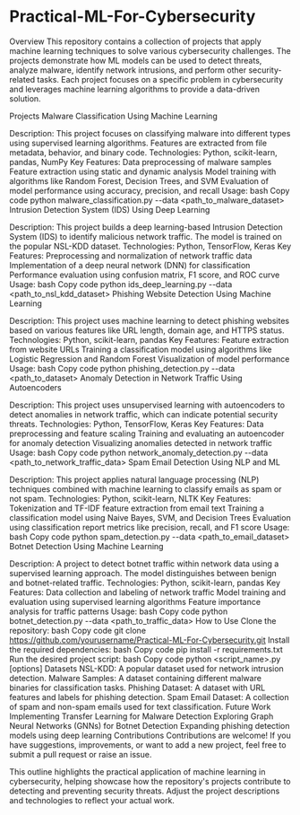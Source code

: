 # Practical-ML-For-Cybersecurity

Overview
This repository contains a collection of projects that apply machine learning techniques to solve various cybersecurity challenges. The projects demonstrate how ML models can be used to detect threats, analyze malware, identify network intrusions, and perform other security-related tasks. Each project focuses on a specific problem in cybersecurity and leverages machine learning algorithms to provide a data-driven solution.

Projects
Malware Classification Using Machine Learning

Description: This project focuses on classifying malware into different types using supervised learning algorithms. Features are extracted from file metadata, behavior, and binary code.
Technologies: Python, scikit-learn, pandas, NumPy
Key Features:
Data preprocessing of malware samples
Feature extraction using static and dynamic analysis
Model training with algorithms like Random Forest, Decision Trees, and SVM
Evaluation of model performance using accuracy, precision, and recall
Usage:
bash
Copy code
python malware_classification.py --data <path_to_malware_dataset>
Intrusion Detection System (IDS) Using Deep Learning

Description: This project builds a deep learning-based Intrusion Detection System (IDS) to identify malicious network traffic. The model is trained on the popular NSL-KDD dataset.
Technologies: Python, TensorFlow, Keras
Key Features:
Preprocessing and normalization of network traffic data
Implementation of a deep neural network (DNN) for classification
Performance evaluation using confusion matrix, F1 score, and ROC curve
Usage:
bash
Copy code
python ids_deep_learning.py --data <path_to_nsl_kdd_dataset>
Phishing Website Detection Using Machine Learning

Description: This project uses machine learning to detect phishing websites based on various features like URL length, domain age, and HTTPS status.
Technologies: Python, scikit-learn, pandas
Key Features:
Feature extraction from website URLs
Training a classification model using algorithms like Logistic Regression and Random Forest
Visualization of model performance
Usage:
bash
Copy code
python phishing_detection.py --data <path_to_dataset>
Anomaly Detection in Network Traffic Using Autoencoders

Description: This project uses unsupervised learning with autoencoders to detect anomalies in network traffic, which can indicate potential security threats.
Technologies: Python, TensorFlow, Keras
Key Features:
Data preprocessing and feature scaling
Training and evaluating an autoencoder for anomaly detection
Visualizing anomalies detected in network traffic
Usage:
bash
Copy code
python network_anomaly_detection.py --data <path_to_network_traffic_data>
Spam Email Detection Using NLP and ML

Description: This project applies natural language processing (NLP) techniques combined with machine learning to classify emails as spam or not spam.
Technologies: Python, scikit-learn, NLTK
Key Features:
Tokenization and TF-IDF feature extraction from email text
Training a classification model using Naive Bayes, SVM, and Decision Trees
Evaluation using classification report metrics like precision, recall, and F1 score
Usage:
bash
Copy code
python spam_detection.py --data <path_to_email_dataset>
Botnet Detection Using Machine Learning

Description: A project to detect botnet traffic within network data using a supervised learning approach. The model distinguishes between benign and botnet-related traffic.
Technologies: Python, scikit-learn, pandas
Key Features:
Data collection and labeling of network traffic
Model training and evaluation using supervised learning algorithms
Feature importance analysis for traffic patterns
Usage:
bash
Copy code
python botnet_detection.py --data <path_to_traffic_data>
How to Use
Clone the repository:
bash
Copy code
git clone https://github.com/yourusername/Practical-ML-For-Cybersecurity.git
Install the required dependencies:
bash
Copy code
pip install -r requirements.txt
Run the desired project script:
bash
Copy code
python <script_name>.py [options]
Datasets
NSL-KDD: A popular dataset used for network intrusion detection.
Malware Samples: A dataset containing different malware binaries for classification tasks.
Phishing Dataset: A dataset with URL features and labels for phishing detection.
Spam Email Dataset: A collection of spam and non-spam emails used for text classification.
Future Work
Implementing Transfer Learning for Malware Detection
Exploring Graph Neural Networks (GNNs) for Botnet Detection
Expanding phishing detection models using deep learning
Contributions
Contributions are welcome! If you have suggestions, improvements, or want to add a new project, feel free to submit a pull request or raise an issue.

This outline highlights the practical application of machine learning in cybersecurity, helping showcase how the repository's projects contribute to detecting and preventing security threats. Adjust the project descriptions and technologies to reflect your actual work.
